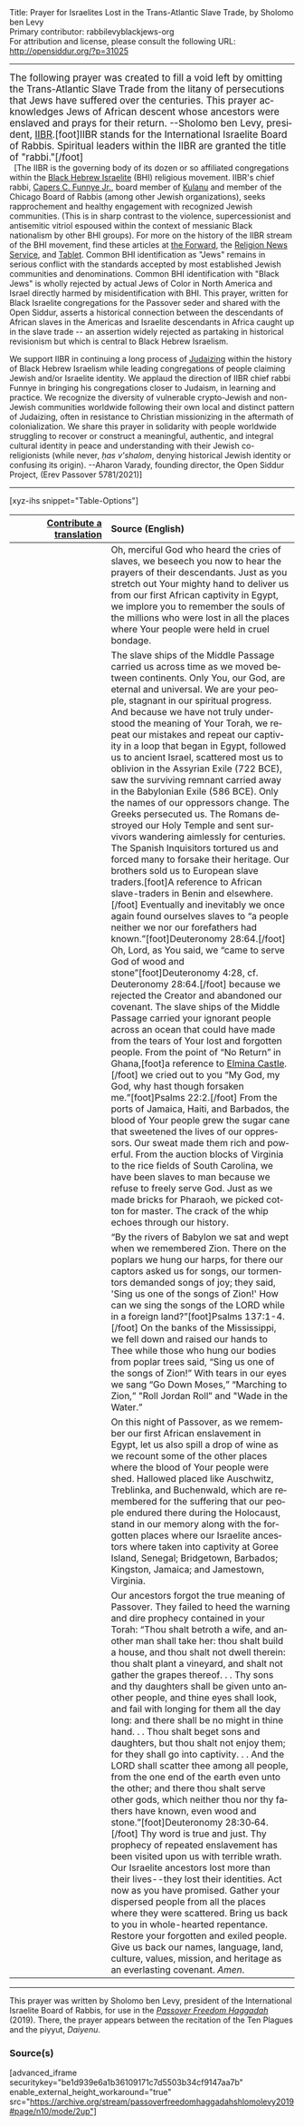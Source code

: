 <html>
<head></head>
<body>
Title: Prayer for Israelites Lost in the Trans-Atlantic Slave Trade, by Sholomo ben Levy<br />
Primary contributor: rabbilevyblackjews-org<br />
For attribution and license, please consult the following URL: <a href="http://opensiddur.org/?p=31025">http://opensiddur.org/?p=31025</a>
<p />
<hr />

<div class="english" lang="en" style="font-size: 1.2em;">
The following prayer was created to fill a void left by omitting the Trans-Atlantic Slave Trade from the litany of persecutions that Jews have suffered over the centuries. This prayer acknowledges Jews of African descent whose ancestors were enslaved and prays for their return. --Sholomo ben Levy, president, <a href="https://blackjews.org">IIBR</a>.[foot]IIBR stands for the International Israelite Board of Rabbis. Spiritual leaders within the IIBR are granted the title of "rabbi."[/foot]
</div>
&nbsp;
[The IIBR is the governing body of its dozen or so affiliated congregations within the <a href="https://en.wikipedia.org/wiki/Black_Hebrew_Israelites">Black Hebrew Israelite</a> (BHI) religious movement. IIBR's chief rabbi, <a href="https://en.wikipedia.org/wiki/Capers_Funnye">Capers C. Funnye Jr.</a>, board member of <a href="https://kulanu.org/board-member-spotlight-rabbi-capers-funnye/">Kulanu</a> and member of the Chicago Board of Rabbis (among other Jewish organizations), seeks rapprochement and healthy engagement with recognized Jewish communities. (This is in sharp contrast to the violence, supercessionist and antisemitic vitriol espoused within the context of messianic Black nationalism by other BHI groups). For more on the history of the IIBR stream of the BHI movement, find these articles at <a href="https://forward.com/news/347996/who-are-the-hebrew-israelites/">the Forward</a>, the <a href="https://religionnews.com/2019/12/13/who-are-black-hebrew-israelites/">Religion News Service</a>, and <a href="https://www.tabletmag.com/sections/news/articles/can-a-single-person-speak-for-all-black-jews">Tablet</a>. Common BHI identification as "Jews" remains in serious conflict with the standards accepted by most established Jewish communities and denominations. Common BHI identification with "Black Jews" is wholly rejected by actual Jews of Color in North America and Israel directly harmed by misidentification with BHI. This prayer, written for Black Israelite congregations for the Passover seder and shared with the Open Siddur, asserts a historical connection between the descendants of African slaves in the Americas and Israelite descendants in Africa caught up in the slave trade -- an assertion widely rejected as partaking in historical revisionism but which is central to Black Hebrew Israelism. 

We support IIBR in continuing a long process of <a href="https://en.wikipedia.org/wiki/Judaization">Judaizing</a> within the history of Black Hebrew Israelism while leading congregations of people claiming Jewish and/or Israelite identity. We applaud the direction of IIBR chief rabbi Funnye in bringing his congregations closer to Judaism, in learning and practice. We recognize the diversity of vulnerable crypto-Jewish and non-Jewish communities worldwide following their own local and distinct pattern of Judaizing, often in resistance to Christian missionizing in the aftermath of colonialization. We share this prayer in solidarity with people worldwide struggling to recover or construct a meaningful, authentic, and integral cultural identity in peace and understanding with their Jewish co-religionists (while never, <em>ḥas v'shalom</em>, denying historical Jewish identity or confusing its origin). --Aharon Varady, founding director, the Open Siddur Project, (Erev Passover 5781/2021)]

<hr />

[xyz-ihs snippet="Table-Options"]<table style="margin-left: auto; margin-right: auto;" class="draggable">
<thead><tr><th id="x" style="text-align: right;"><a href="/contribute/upload/">Contribute a translation</a></th><th style="text-align: left;">Source (English)</th></tr></thead>
<tbody>
<tr><td style="vertical-align:top;">
<div class="liturgy" lang="he">

</span></div></td>
 
<td style="vertical-align:top;" width="66%">
<div class="english" lang="en">
Oh, merciful God who heard the cries of slaves, we beseech you now to hear the prayers of their descendants. Just as you stretch out Your mighty hand to deliver us from our first African captivity in Egypt, we implore you to remember the souls of the millions who were lost in all the places where Your people were held in cruel bondage.
</div></td></tr>


<tr><td style="vertical-align:top;">
<div class="liturgy" lang="he">

</span></div></td>
 
<td style="vertical-align:top;">
<div class="english" lang="en">
The slave ships of the Middle Passage carried us across time as we moved between continents. Only You, our God, are eternal and universal. We are your people, stagnant in our spiritual progress. And because we have not truly understood the meaning of Your Torah, we repeat our mistakes and repeat our captivity in a loop that began in Egypt, followed us to ancient Israel, scattered most us to oblivion in the Assyrian Exile (722 BCE), saw the surviving remnant carried away in the Babylonian Exile (586 BCE). Only the names of our oppressors change. The Greeks persecuted us. The Romans destroyed our Holy Temple and sent survivors wandering aimlessly for centuries. The Spanish Inquisitors tortured us and forced many to forsake their heritage. Our brothers sold us to European slave traders.[foot]A reference to African slave-traders in Benin and elsewhere.[/foot] Eventually and inevitably we once again found ourselves slaves to “a people neither we nor our forefathers had known.”[foot]Deuteronomy 28:64.[/foot] Oh, Lord, as You said, we “came to serve God of wood and stone”[foot]Deuteronomy 4:28, cf. Deuteronomy 28:64.[/foot] because we rejected the Creator and abandoned our covenant. The slave ships of the Middle Passage carried your ignorant people across an ocean that could have made from the tears of Your lost and forgotten people. From the point of “No Return” in Ghana,[foot]a reference to <a href="https://en.wikipedia.org/wiki/Elmina_Castle">Elmina Castle</a>.[/foot] we cried out to you “My God, my God, why hast though forsaken me.”[foot]Psalms 22:2.[/foot] From the ports of Jamaica, Haiti, and Barbados, the blood of Your people grew the sugar cane that sweetened the lives of our oppressors. Our sweat made them rich and powerful. From the auction blocks of Virginia to the rice fields of South Carolina, we have been slaves to man because we refuse to freely serve God. Just as we made bricks for Pharaoh, we picked cotton for master. The crack of the whip echoes through our history. 
</div></td></tr>


<tr><td style="vertical-align:top;">
<div class="liturgy" lang="he">

</span></div></td>
 
<td style="vertical-align:top;">
<div class="english" lang="en">
“By the rivers of Babylon we sat and wept when we remembered Zion. There on the poplars we hung our harps, for there our captors asked us for songs, our tormentors demanded songs of joy; they said, 'Sing us one of the songs of Zion!' How can we sing the songs of the LORD while in a foreign land?”[foot]Psalms 137:1-4.[/foot] On the banks of the Mississippi, we fell down and raised our hands to Thee while those who hung our bodies from poplar trees said, “Sing us one of the songs of Zion!” With tears in our eyes we sang “Go Down Moses,” “Marching to Zion,” "Roll Jordan Roll” and "Wade in the Water.” 
</div></td></tr>


<tr><td style="vertical-align:top;">
<div class="liturgy" lang="he">

</span></div></td>
 
<td style="vertical-align:top;">
<div class="english" lang="en">
On this night of Passover, as we remember our first African enslavement in Egypt, let us also spill a drop of wine as we recount some of the other places where the blood of Your people were shed. Hallowed placed like Auschwitz, Treblinka, and Buchenwald, which are remembered for the suffering that our people endured there during the Holocaust, stand in our memory along with the forgotten places where our Israelite ancestors where taken into captivity at Goree Island, Senegal; Bridgetown, Barbados; Kingston, Jamaica; and Jamestown, Virginia.
</div></td></tr>


<tr><td style="vertical-align:top;">
<div class="liturgy" lang="he">

</span></div></td>
 
<td style="vertical-align:top;">
<div class="english" lang="en">
Our ancestors forgot the true meaning of Passover. They failed to heed the warning and dire prophecy contained in your Torah: “Thou shalt betroth a wife, and another man shall take her: thou shalt build a house, and thou shalt not dwell therein: thou shalt plant a vineyard, and shalt not gather the grapes thereof. . . Thy sons and thy daughters shall be given unto another people, and thine eyes shall look, and fail with longing for them all the day long: and there shall be no might in thine hand. . . Thou shalt beget sons and daughters, but thou shalt not enjoy them; for they shall go into captivity. . . And the LORD shall scatter thee among all people, from the one end of the earth even unto the other; and there thou shalt serve other gods, which neither thou nor thy fathers have known, even wood and stone.”[foot]Deuteronomy 28:30‐64.[/foot] Thy word is true and just. Thy prophecy of repeated enslavement has been visited upon us with terrible wrath. Our Israelite ancestors lost more than their lives--they lost their identities. Act now as you have promised. Gather your dispersed people from all the places where they were scattered. Bring us back to you in whole-hearted repentance. Restore your forgotten and exiled people. Give us back our names, language, land, culture, values, mission, and heritage as an everlasting covenant. <em>Amen</em>.
</div></td></tr>
</tbody></table>

<hr />

This prayer was written by Sholomo ben Levy, president of the International Israelite Board of Rabbis, for use in the <em><a href="https://www.blackjews.org/israelite-haggadah-for-passover/">Passover Freedom Haggadah</a></em> (2019). There, the prayer appears between the recitation of the Ten Plagues and the piyyut, <em>Daiyenu</em>.



<h3>Source(s)</h3>

[advanced_iframe securitykey="be1d939e6a1b36109171c7d5503b34cf9147aa7b" enable_external_height_workaround="true" src="https://archive.org/stream/passoverfreedomhaggadahshlomolevy2019#page/n10/mode/2up"]

&nbsp;
</body>
</html>